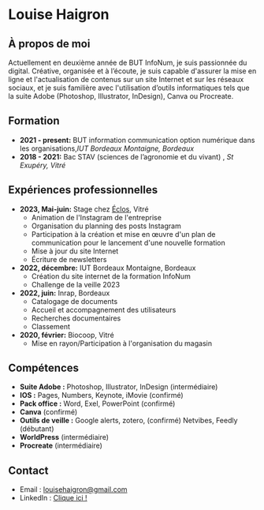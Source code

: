 # Louise Haigron

## À propos de moi
Actuellement en deuxième année de BUT InfoNum, je suis passionnée du digital. Créative, organisée et à l’écoute, je suis capable d'assurer la mise en ligne et l'actualisation de contenus sur un site Internet et sur les réseaux sociaux, et je suis familière avec l'utilisation d’outils informatiques tels que la suite Adobe (Photoshop, Illustrator, InDesign), Canva ou Procreate.

## Formation
- **2021 - present:** BUT information communication option numérique dans les organisations,*IUT Bordeaux Montaigne, Bordeaux*
- **2018 - 2021:** Bac STAV (sciences de l’agronomie et du vivant) , *St Exupéry, Vitré*

## Expériences professionnelles
- **2023, Mai-juin:** Stage chez [Éclos](#), Vitré
  - Animation de l'Instagram de l'entreprise 
  - Organisation du planning des posts Instagram
  - Participation à la création et mise en œuvre d'un plan de communication pour le lancement d'une nouvelle formation
  - Mise à jour du site Internet 
  - Écriture de newsletters
- **2022, décembre:** IUT Bordeaux Montaigne, Bordeaux
  - Création du site internet de la formation InfoNum
  - Challenge de la veille 2023
- **2022, juin:** Inrap, Bordeaux
  - Catalogage de documents
  - Accueil et accompagnement des utilisateurs
  - Recherches documentaires
  - Classement
- **2020, février:** Biocoop, Vitré
  - Mise en rayon/Participation à l'organisation du magasin

## Compétences
- **Suite Adobe :** Photoshop, Illustrator, InDesign (intermédiaire)
- **IOS :** Pages, Numbers, Keynote, iMovie (confirmé)
- **Pack office :** Word, Exel, PowerPoint (confirmé)
- **Canva** (confirmé)
- **Outils de veille :** Google alerts, zotero, (confirmé) 
Netvibes, Feedly (débutant)
- **WorldPress** (intermédiaire)
- **Procreate** (intermédiaire)

## Contact
- Email : louisehaigron@gmail.com
- LinkedIn : [Clique ici !]([www.linkedin.com/in/louise-haigron-779989224])
